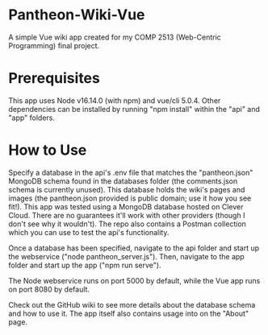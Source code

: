 # Pantheon-Wiki-Vue
A simple Vue wiki app created for my COMP 2513 (Web-Centric Programming) final project.

# Prerequisites
This app uses Node v16.14.0 (with npm) and vue/cli 5.0.4. Other dependencies can be installed by running "npm install" within the "api" and "app" folders.

# How to Use
Specify a database in the api's .env file that matches the "pantheon.json" MongoDB schema found in the databases folder (the comments.json schema is currently unused). This database holds the wiki's pages and images (the pantheon.json provided is public domain; use it how you see fit!). This app was tested using a MongoDB database hosted on Clever Cloud. There are no guarantees it'll work with other providers (though I don't see why it wouldn't).
The repo also contains a Postman collection which you can use to test the api's functionality.

Once a database has been specified, navigate to the api folder and start up the webservice ("node pantheon_server.js").
Then, navigate to the app folder and start up the app ("npm run serve").

The Node webservice runs on port 5000 by default, while the Vue app runs on port 8080 by default.

Check out the GitHub wiki to see more details about the database schema and how to use it. The app itself also contains usage into on the "About" page.
